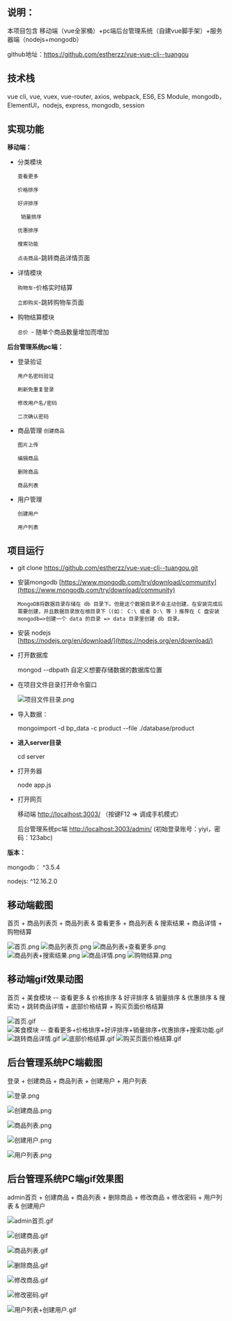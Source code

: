 ## 说明：
本项目包含 移动端（vue全家桶）+pc端后台管理系统（自建vue脚手架）+服务器端（nodejs+mongodb）

github地址：https://github.com/estherzz/vue-vue-cli--tuangou

## 技术栈
vue cli, vue, vuex, vue-router, axios, webpack, ES6, ES Module, mongodb，ElementUI，nodejs,  express,  mongodb, session

## 实现功能
**移动端：**
- 分类模块

   `查看更多`
   
   `价格排序`
   
   `好评排序`
   
  ` 销量排序`
  
   `优惠排序`
   
   `搜索功能`
   
   `点击商品`-跳转商品详情页面
- 详情模块

  `购物车`-价格实时结算
  
  `立即购买`-跳转购物车页面
  
- 购物结算模块

  `总价 `- 随单个商品数量增加而增加

**后台管理系统pc端：**
- 登录验证

  `用户名密码验证`
  
  `刷新免重复登录`
  
  `修改用户名/密码`
  
  `二次确认密码` 
  
- 商品管理
  `创建商品`
  
  `图片上传`
  
  `编辑商品`
  
  `删除商品`
  
  `商品列表`
  
- 用户管理

  `创建用户`
  
  `用户列表`
  
 

## 项目运行
 - git clone https://github.com/estherzz/vue-vue-cli--tuangou.git

- 安装mongodb    [https://www.mongodb.com/try/download/community](https://www.mongodb.com/try/download/community)

   `MongoDB将数据目录存储在 db 目录下。但是这个数据目录不会主动创建，在安装完成后需要创建，并且数据目录放在根目录下（(如： C:\ 或者 D:\ 等 )`
   `推荐在 C 盘安装 mongodb=>创建一个 data 的目录 => data 目录里创建 db 目录。`

- 安装 nodejs   
   [https://nodejs.org/en/download/](https://nodejs.org/en/download/)
- 打开数据库 

   mongod --dbpath 自定义想要存储数据的数据库位置

- 在项目文件目录打开命令窗口

   ![项目文件目录.png](https://upload-images.jianshu.io/upload_images/20110534-4254f3077fedd9fe.png?imageMogr2/auto-orient/strip%7CimageView2/2/w/1240)

- 导入数据：

   mongoimport -d bp_data -c product --file ./database/product
 
- **进入server目录**

   cd server
 
- 打开务器

   node app.js
 
- 打开网页

    移动端  [http://localhost:3003/](http://localhost:3003/) （按键F12 => 调成手机模式）
   
    后台管理系统pc端 [http://localhost:3003/admin/](http://localhost:3003/admin/)  (初始登录账号：yiyi，密码：123abc)



**版本：**

mongodb： ^3.5.4

nodejs: ^12.16.2.0

## 移动端截图
首页 + 商品列表页 + 商品列表 & 查看更多 + 商品列表 & 搜索结果 + 商品详情 + 购物结算
 
![首页.png](https://upload-images.jianshu.io/upload_images/20110534-74ebd270cc682082.png?imageMogr2/auto-orient/strip%7CimageView2/2/w/200)
![商品列表页.png](https://upload-images.jianshu.io/upload_images/20110534-25af2fdc2494e464.png?imageMogr2/auto-orient/strip%7CimageView2/2/w/200)
![商品列表+查看更多.png](https://upload-images.jianshu.io/upload_images/20110534-49dbd7b8e67dda7a.png?imageMogr2/auto-orient/strip%7CimageView2/2/w/200)
![商品列表+搜索结果.png](https://upload-images.jianshu.io/upload_images/20110534-e6bcff540a21669d.png?imageMogr2/auto-orient/strip%7CimageView2/2/w/200)
![商品详情.png](https://upload-images.jianshu.io/upload_images/20110534-8ccaf2ce8391815c.png?imageMogr2/auto-orient/strip%7CimageView2/2/w/200)
![购物结算.png](https://upload-images.jianshu.io/upload_images/20110534-9d79791bd3afadb6.png?imageMogr2/auto-orient/strip%7CimageView2/2/w/200)

## 移动端gif效果动图

首页 + 美食模块 -- 查看更多 & 价格排序 & 好评排序 & 销量排序 & 优惠排序 & 搜索功 + 跳转商品详情 + 底部价格结算 + 购买页面价格结算

![首页.gif](https://upload-images.jianshu.io/upload_images/20110534-819e33f9ccac743a.gif?imageMogr2/auto-orient/strip%7CimageView2/2/w/200)
![美食模块 -- 查看更多+价格排序+好评排序+销量排序+优惠排序+搜索功能.gif](https://upload-images.jianshu.io/upload_images/20110534-e7e4648db2fc9cbe.gif?imageMogr2/auto-orient/strip%7CimageView2/2/w/200)
![跳转商品详情.gif](https://upload-images.jianshu.io/upload_images/20110534-bcc12e2bd644f76d.gif?imageMogr2/auto-orient/strip%7CimageView2/2/w/200)
![底部价格结算.gif](https://upload-images.jianshu.io/upload_images/20110534-2ce35805bda49be0.gif?imageMogr2/auto-orient/strip%7CimageView2/2/w/200)
![购买页面价格结算.gif](https://upload-images.jianshu.io/upload_images/20110534-a81568bbd2633344.gif?imageMogr2/auto-orient/strip%7CimageView2/2/w/200)

## 后台管理系统PC端截图

登录 + 创建商品 + 商品列表 + 创建用户 + 用户列表

![登录.png](https://upload-images.jianshu.io/upload_images/20110534-62bff4b297b73809.png?imageMogr2/auto-orient/strip%7CimageView2/2/w/600)

![创建商品.png](https://upload-images.jianshu.io/upload_images/20110534-b5e330cddb49c8f4.png?imageMogr2/auto-orient/strip%7CimageView2/2/w/600)

![商品列表.png](https://upload-images.jianshu.io/upload_images/20110534-f026528d49a88861.png?imageMogr2/auto-orient/strip%7CimageView2/2/w/600)

![创建用户.png](https://upload-images.jianshu.io/upload_images/20110534-4084e7b389c3a8a2.png?imageMogr2/auto-orient/strip%7CimageView2/2/w/600)

![用户列表.png](https://upload-images.jianshu.io/upload_images/20110534-90b3033cf8243b0f.png?imageMogr2/auto-orient/strip%7CimageView2/2/w/600)

## 后台管理系统PC端gif效果图

admin首页 + 创建商品 + 商品列表 + 删除商品 + 修改商品 + 修改密码 + 用户列表 & 创建用户

![admin首页.gif](https://upload-images.jianshu.io/upload_images/20110534-cc25145bcaed242d.gif?imageMogr2/auto-orient/strip%7CimageView2/2/w/600)

![创建商品.gif](https://upload-images.jianshu.io/upload_images/20110534-6e85216959c72603.gif?imageMogr2/auto-orient/strip%7CimageView2/2/w/600)

![商品列表.gif](https://upload-images.jianshu.io/upload_images/20110534-46a9f3df5caaee95.gif?imageMogr2/auto-orient/strip%7CimageView2/2/w/600)

![删除商品.gif](https://upload-images.jianshu.io/upload_images/20110534-4b21f6b98df78bbc.gif?imageMogr2/auto-orient/strip%7CimageView2/2/w/600)

![修改商品.gif](https://upload-images.jianshu.io/upload_images/20110534-5c37bccad22540c6.gif?imageMogr2/auto-orient/strip%7CimageView2/2/w/600)

![修改密码.gif](https://upload-images.jianshu.io/upload_images/20110534-dd999798213f5da3.gif?imageMogr2/auto-orient/strip%7CimageView2/2/w/600)

![用户列表+创建用户.gif](https://upload-images.jianshu.io/upload_images/20110534-a18d8bc9b47828ea.gif?imageMogr2/auto-orient/strip%7CimageView2/2/w/600)
